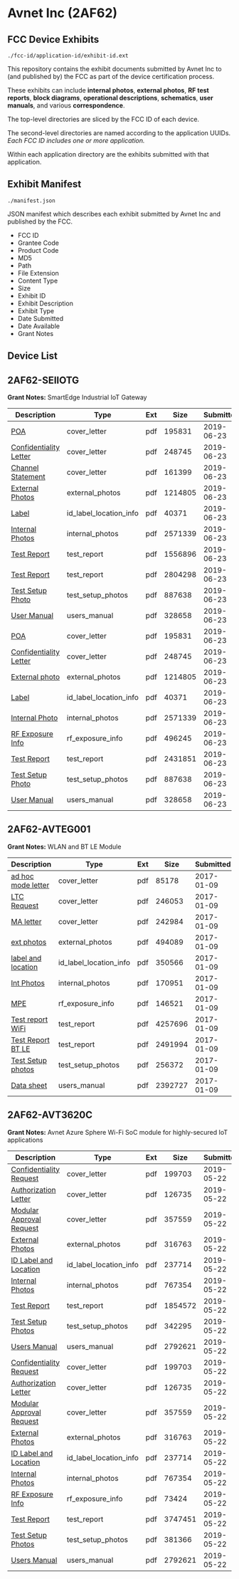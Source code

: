 # Avnet Inc (2AF62)
## FCC Device Exhibits

```
./fcc-id/application-id/exhibit-id.ext
```

This repository contains the exhibit documents submitted by Avnet Inc to (and published by) the FCC as part of the device certification process.

These exhibits can include **internal photos**, **external photos**, **RF test reports**, **block diagrams**, **operational descriptions**, **schematics**, **user manuals**, and various **correspondence**.

The top-level directories are sliced by the FCC ID of each device.

The second-level directories are named according to the application UUIDs. *Each FCC ID includes one or more application.*

Within each application directory are the exhibits submitted with that application. 

## Exhibit Manifest

```
./manifest.json
```

JSON manifest which describes each exhibit submitted by Avnet Inc and published by the FCC.

- FCC ID
- Grantee Code
- Product Code
- MD5
- Path
- File Extension
- Content Type
- Size
- Exhibit ID
- Exhibit Description
- Exhibit Type
- Date Submitted
- Date Available
- Grant Notes

## Device List
## 2AF62-SEIIOTG
**Grant Notes:** SmartEdge Industrial IoT Gateway

| Description | Type | Ext | Size | Submitted | Available |
| ----------- | ---- | --- | ---- | --------- | --------- |
| [POA](2AF62-SEIIOTG/ff539b2a75d81d18a0ddb87addad032e/4329313.pdf) | cover_letter | pdf | 195831 | 2019-06-23 | 2019-06-23 |
| [Confidentiality Letter](2AF62-SEIIOTG/ff539b2a75d81d18a0ddb87addad032e/4329314.pdf) | cover_letter | pdf | 248745 | 2019-06-23 | 2019-06-23 |
| [Channel Statement](2AF62-SEIIOTG/ff539b2a75d81d18a0ddb87addad032e/4329352.pdf) | cover_letter | pdf | 161399 | 2019-06-23 | 2019-06-23 |
| [External Photos](2AF62-SEIIOTG/ff539b2a75d81d18a0ddb87addad032e/4329325.pdf) | external_photos | pdf | 1214805 | 2019-06-23 | 2019-06-23 |
| [Label](2AF62-SEIIOTG/ff539b2a75d81d18a0ddb87addad032e/4329315.pdf) | id_label_location_info | pdf | 40371 | 2019-06-23 | 2019-06-23 |
| [Internal Photos](2AF62-SEIIOTG/ff539b2a75d81d18a0ddb87addad032e/4329321.pdf) | internal_photos | pdf | 2571339 | 2019-06-23 | 2019-06-23 |
| [Test Report](2AF62-SEIIOTG/ff539b2a75d81d18a0ddb87addad032e/4329361.pdf) | test_report | pdf | 1556896 | 2019-06-23 | 2019-06-23 |
| [Test Report](2AF62-SEIIOTG/ff539b2a75d81d18a0ddb87addad032e/4329362.pdf) | test_report | pdf | 2804298 | 2019-06-23 | 2019-06-23 |
| [Test Setup Photo](2AF62-SEIIOTG/ff539b2a75d81d18a0ddb87addad032e/4329322.pdf) | test_setup_photos | pdf | 887638 | 2019-06-23 | 2019-06-23 |
| [User Manual](2AF62-SEIIOTG/ff539b2a75d81d18a0ddb87addad032e/4329316.pdf) | users_manual | pdf | 328658 | 2019-06-23 | 2019-06-23 |
| [POA](2AF62-SEIIOTG/de463497e50c4172906d8beb1be680f8/4329313.pdf) | cover_letter | pdf | 195831 | 2019-06-23 | 2019-06-23 |
| [Confidentiality Letter](2AF62-SEIIOTG/de463497e50c4172906d8beb1be680f8/4329314.pdf) | cover_letter | pdf | 248745 | 2019-06-23 | 2019-06-23 |
| [External photo](2AF62-SEIIOTG/de463497e50c4172906d8beb1be680f8/4329325.pdf) | external_photos | pdf | 1214805 | 2019-06-23 | 2019-06-23 |
| [Label](2AF62-SEIIOTG/de463497e50c4172906d8beb1be680f8/4329315.pdf) | id_label_location_info | pdf | 40371 | 2019-06-23 | 2019-06-23 |
| [Internal Photo](2AF62-SEIIOTG/de463497e50c4172906d8beb1be680f8/4329321.pdf) | internal_photos | pdf | 2571339 | 2019-06-23 | 2019-06-23 |
| [RF Exposure Info](2AF62-SEIIOTG/de463497e50c4172906d8beb1be680f8/4329324.pdf) | rf_exposure_info | pdf | 496245 | 2019-06-23 | 2019-06-23 |
| [Test Report](2AF62-SEIIOTG/de463497e50c4172906d8beb1be680f8/4329323.pdf) | test_report | pdf | 2431851 | 2019-06-23 | 2019-06-23 |
| [Test Setup Photo](2AF62-SEIIOTG/de463497e50c4172906d8beb1be680f8/4329322.pdf) | test_setup_photos | pdf | 887638 | 2019-06-23 | 2019-06-23 |
| [User Manual](2AF62-SEIIOTG/de463497e50c4172906d8beb1be680f8/4329316.pdf) | users_manual | pdf | 328658 | 2019-06-23 | 2019-06-23 |
## 2AF62-AVTEG001
**Grant Notes:** WLAN and BT LE Module

| Description | Type | Ext | Size | Submitted | Available |
| ----------- | ---- | --- | ---- | --------- | --------- |
| [ad hoc mode letter](2AF62-AVTEG001/323773624082c9d5187477461e82bd05/3251718.pdf) | cover_letter | pdf | 85178 | 2017-01-09 | 2017-01-09 |
| [LTC Request](2AF62-AVTEG001/323773624082c9d5187477461e82bd05/3251720.pdf) | cover_letter | pdf | 246053 | 2017-01-09 | 2017-01-09 |
| [MA letter](2AF62-AVTEG001/323773624082c9d5187477461e82bd05/3251727.pdf) | cover_letter | pdf | 242984 | 2017-01-09 | 2017-01-09 |
| [ext photos](2AF62-AVTEG001/323773624082c9d5187477461e82bd05/3251724.pdf) | external_photos | pdf | 494089 | 2017-01-09 | 2017-01-09 |
| [label and location](2AF62-AVTEG001/323773624082c9d5187477461e82bd05/3251725.pdf) | id_label_location_info | pdf | 350566 | 2017-01-09 | 2017-01-09 |
| [Int Photos](2AF62-AVTEG001/323773624082c9d5187477461e82bd05/3251726.pdf) | internal_photos | pdf | 170951 | 2017-01-09 | 2017-01-09 |
| [MPE](2AF62-AVTEG001/323773624082c9d5187477461e82bd05/3251723.pdf) | rf_exposure_info | pdf | 146521 | 2017-01-09 | 2017-01-09 |
| [Test report WiFi](2AF62-AVTEG001/323773624082c9d5187477461e82bd05/3251721.pdf) | test_report | pdf | 4257696 | 2017-01-09 | 2017-01-09 |
| [Test Report BT LE](2AF62-AVTEG001/323773624082c9d5187477461e82bd05/3251722.pdf) | test_report | pdf | 2491994 | 2017-01-09 | 2017-01-09 |
| [Test Setup photos](2AF62-AVTEG001/323773624082c9d5187477461e82bd05/3251728.pdf) | test_setup_photos | pdf | 256372 | 2017-01-09 | 2017-01-09 |
| [Data sheet](2AF62-AVTEG001/323773624082c9d5187477461e82bd05/3251719.pdf) | users_manual | pdf | 2392727 | 2017-01-09 | 2017-01-09 |
## 2AF62-AVT3620C
**Grant Notes:** Avnet Azure Sphere Wi-Fi SoC module for highly-secured IoT applications

| Description | Type | Ext | Size | Submitted | Available |
| ----------- | ---- | --- | ---- | --------- | --------- |
| [Confidentiality Request](2AF62-AVT3620C/b867ba0940a908645c96f42dee778e91/4289169.pdf) | cover_letter | pdf | 199703 | 2019-05-22 | 2019-05-28 |
| [Authorization Letter](2AF62-AVT3620C/b867ba0940a908645c96f42dee778e91/4289170.pdf) | cover_letter | pdf | 126735 | 2019-05-22 | 2019-05-28 |
| [Modular Approval Request](2AF62-AVT3620C/b867ba0940a908645c96f42dee778e91/4289171.pdf) | cover_letter | pdf | 357559 | 2019-05-22 | 2019-05-28 |
| [External Photos](2AF62-AVT3620C/b867ba0940a908645c96f42dee778e91/4289172.pdf) | external_photos | pdf | 316763 | 2019-05-22 | 2019-05-28 |
| [ID Label and Location](2AF62-AVT3620C/b867ba0940a908645c96f42dee778e91/4289173.pdf) | id_label_location_info | pdf | 237714 | 2019-05-22 | 2019-05-28 |
| [Internal Photos](2AF62-AVT3620C/b867ba0940a908645c96f42dee778e91/4289174.pdf) | internal_photos | pdf | 767354 | 2019-05-22 | 2019-05-28 |
| [Test Report](2AF62-AVT3620C/b867ba0940a908645c96f42dee778e91/4289178.pdf) | test_report | pdf | 1854572 | 2019-05-22 | 2019-05-28 |
| [Test Setup Photos](2AF62-AVT3620C/b867ba0940a908645c96f42dee778e91/4289186.pdf) | test_setup_photos | pdf | 342295 | 2019-05-22 | 2019-05-28 |
| [Users Manual](2AF62-AVT3620C/b867ba0940a908645c96f42dee778e91/4289187.pdf) | users_manual | pdf | 2792621 | 2019-05-22 | 2019-05-28 |
| [Confidentiality Request](2AF62-AVT3620C/b7e5f357cdb1f2d2fa78eda0f9f89fee/4289169.pdf) | cover_letter | pdf | 199703 | 2019-05-22 | 2019-05-28 |
| [Authorization Letter](2AF62-AVT3620C/b7e5f357cdb1f2d2fa78eda0f9f89fee/4289170.pdf) | cover_letter | pdf | 126735 | 2019-05-22 | 2019-05-28 |
| [Modular Approval Request](2AF62-AVT3620C/b7e5f357cdb1f2d2fa78eda0f9f89fee/4289171.pdf) | cover_letter | pdf | 357559 | 2019-05-22 | 2019-05-28 |
| [External Photos](2AF62-AVT3620C/b7e5f357cdb1f2d2fa78eda0f9f89fee/4289172.pdf) | external_photos | pdf | 316763 | 2019-05-22 | 2019-05-28 |
| [ID Label and Location](2AF62-AVT3620C/b7e5f357cdb1f2d2fa78eda0f9f89fee/4289173.pdf) | id_label_location_info | pdf | 237714 | 2019-05-22 | 2019-05-28 |
| [Internal Photos](2AF62-AVT3620C/b7e5f357cdb1f2d2fa78eda0f9f89fee/4289174.pdf) | internal_photos | pdf | 767354 | 2019-05-22 | 2019-05-28 |
| [RF Exposure Info](2AF62-AVT3620C/b7e5f357cdb1f2d2fa78eda0f9f89fee/4289239.pdf) | rf_exposure_info | pdf | 73424 | 2019-05-22 | 2019-05-28 |
| [Test Report](2AF62-AVT3620C/b7e5f357cdb1f2d2fa78eda0f9f89fee/4289241.pdf) | test_report | pdf | 3747451 | 2019-05-22 | 2019-05-28 |
| [Test Setup Photos](2AF62-AVT3620C/b7e5f357cdb1f2d2fa78eda0f9f89fee/4289242.pdf) | test_setup_photos | pdf | 381366 | 2019-05-22 | 2019-05-28 |
| [Users Manual](2AF62-AVT3620C/b7e5f357cdb1f2d2fa78eda0f9f89fee/4289187.pdf) | users_manual | pdf | 2792621 | 2019-05-22 | 2019-05-28 |
